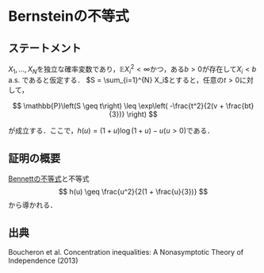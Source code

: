 # Bernsteinの不等式

## ステートメント
$X_1, \ldots, X_N$を独立な確率変数であり，$\mathbb{E}X_i^2 < \infty$かつ，ある$b > 0$が存在して$X_i < b$ a.s. であると仮定する．
$S = \sum_{i=1}^{N} X_i$とすると，任意の$t>0$に対して，

$$
\mathbb{P}\left(S \geq t\right) \leq \exp\left( -\frac{t^2}{2(v + \frac{bt}{3})} \right)
$$

が成立する．ここで，$h(u) = (1+u)\log (1+u) - u (u>0)$である．

## 証明の概要

[Bennettの不等式](bennett_inequality.md)と不等式
$$
h(u) \geq \frac{u^2}{2(1 + \frac{u}{3})}
$$
から導かれる．

## 出典

Boucheron et al. Concentration inequalities: A Nonasymptotic Theory of Independence (2013)
